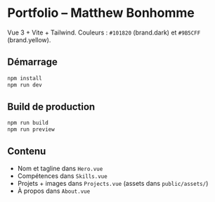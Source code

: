 # Portfolio – Matthew Bonhomme

Vue 3 + Vite + Tailwind. Couleurs : `#101820` (brand.dark) et `#9B5CFF` (brand.yellow).

## Démarrage

```bash
npm install
npm run dev
```

## Build de production

```bash
npm run build
npm run preview
```

## Contenu
- Nom et tagline dans `Hero.vue`
- Compétences dans `Skills.vue`
- Projets + images dans `Projects.vue` (assets dans `public/assets/`)
- À propos dans `About.vue`
